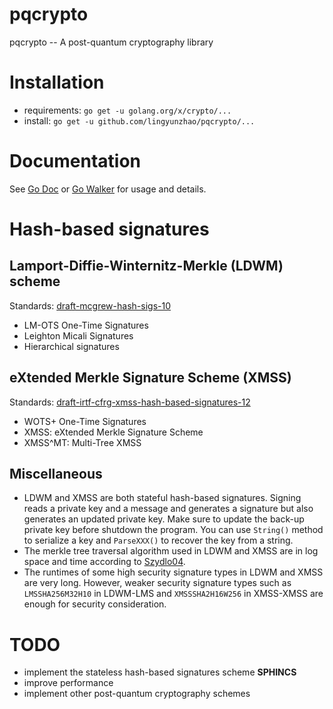 # pqcrypto

pqcrypto -- A post-quantum cryptography library

# Installation

* requirements: `go get -u golang.org/x/crypto/...`
* install: `go get -u github.com/lingyunzhao/pqcrypto/...`

# Documentation

See [Go  Doc](https://godoc.org/github.com/lingyunzhao/pqcrypto) or [Go Walker](https://gowalker.org/github.com/lingyunzhao/pqcrypto) for usage and details.

# Hash-based signatures

## Lamport-Diffie-Winternitz-Merkle (LDWM) scheme

Standards: [draft-mcgrew-hash-sigs-10](https://datatracker.ietf.org/doc/draft-mcgrew-hash-sigs/)

* LM-OTS One-Time Signatures
* Leighton Micali Signatures
* Hierarchical signatures

## eXtended Merkle Signature Scheme (XMSS)

Standards: [draft-irtf-cfrg-xmss-hash-based-signatures-12](https://datatracker.ietf.org/doc/draft-irtf-cfrg-xmss-hash-based-signatures/)

* WOTS+ One-Time Signatures
* XMSS: eXtended Merkle Signature Scheme
* XMSS^MT: Multi-Tree XMSS

## Miscellaneous

* LDWM and XMSS are both stateful hash-based signatures. Signing reads a private key and a message and generates a signature but also generates an updated private key. Make sure to update the back-up private key before shutdown the program. You can use `String()` method to serialize a key and `ParseXXX()` to recover the key from a string.
* The merkle tree traversal algorithm used in LDWM and XMSS are in log space and time according to [Szydlo04](https://iacr.org/archive/eurocrypt2004/30270536/szydlo-loglog.pdf).
* The runtimes of some high security signature types in LDWM and XMSS are very long. However, weaker security signature types such as `LMSSHA256M32H10` in LDWM-LMS and `XMSSSHA2H16W256` in XMSS-XMSS are enough for security consideration.

# TODO

* implement the stateless hash-based signatures scheme __SPHINCS__
* improve performance
* implement other post-quantum cryptography schemes
